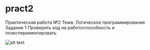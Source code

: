# pract2
Практическая работа №2
Тема: Логическое программирование
Задание 1
Проверить код на работоспособность и поэкспериментировать 

![alt text](https://prnt.sc/pdr9ln)

